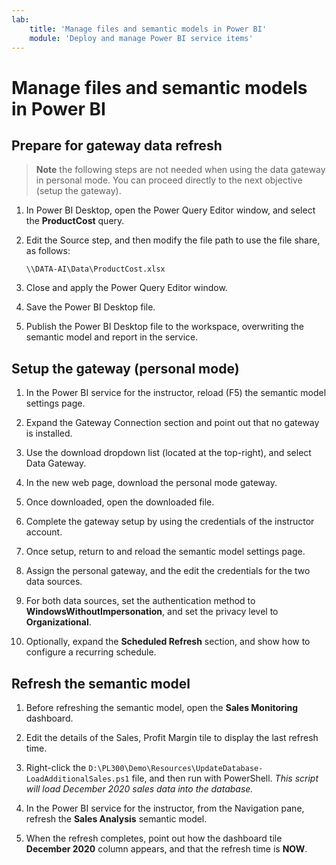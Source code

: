 ```yaml
---
lab:
    title: 'Manage files and semantic models in Power BI'
    module: 'Deploy and manage Power BI service items'
---
```

# Manage files and semantic models in Power BI

## Prepare for gateway data refresh

> **Note** the following steps are not needed when using the data gateway in personal mode. You can proceed directly to the next objective (setup the gateway).

1. In Power BI Desktop, open the Power Query Editor window, and select the **ProductCost** query.

1. Edit the Source step, and then modify the file path to use the file share, as follows:

    `\\DATA-AI\Data\ProductCost.xlsx`

1. Close and apply the Power Query Editor window.

1. Save the Power BI Desktop file.

1. Publish the Power BI Desktop file to the workspace, overwriting the semantic model and report in the service.

## Setup the gateway (personal mode)

1. In the Power BI service for the instructor, reload (F5) the semantic model settings page.

1. Expand the Gateway Connection section and point out that no gateway is installed.

1. Use the download dropdown list (located at the top-right), and select Data Gateway.

1. In the new web page, download the personal mode gateway.

1. Once downloaded, open the downloaded file.

1. Complete the gateway setup by using the credentials of the instructor account.

1. Once setup, return to and reload the semantic model settings page.

1. Assign the personal gateway, and the edit the credentials for the two data sources.

1. For both data sources, set the authentication method to **WindowsWithoutImpersonation**, and set the privacy level to **Organizational**.

1. Optionally, expand the **Scheduled Refresh** section, and show how to configure a recurring schedule.

## Refresh the semantic model

1. Before refreshing the semantic model, open the **Sales Monitoring** dashboard.

1. Edit the details of the Sales, Profit Margin tile to display the last refresh time.

1. Right-click the `D:\PL300\Demo\Resources\UpdateDatabase-LoadAdditionalSales.ps1` file, and then run with PowerShell. *This script will load December 2020 sales data into the database.*

1. In the Power BI service for the instructor, from the Navigation pane, refresh the **Sales Analysis** semantic model.

1. When the refresh completes, point out how the dashboard tile **December 2020** column appears, and that the refresh time is **NOW**.
